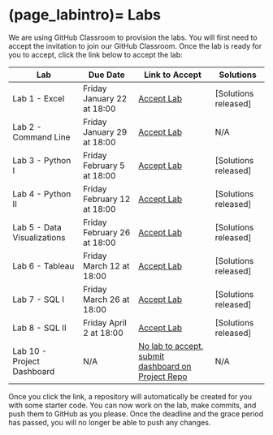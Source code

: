(page_labintro)=
Labs
=======================

We are using GitHub Classroom to provision the labs. 
You will first need to accept the invitation to join our GitHub Classroom.
Once the lab is ready for you to accept, click the link below to accept the lab:

| Lab                         | Due Date                     | Link to Accept                                        | Solutions                                                               |
|-----------------------------|------------------------------|-------------------------------------------------------|-------------------------------------------------------------------------|
| Lab 1 - Excel               | Friday January 22 at 18:00 | [Accept Lab](https://classroom.github.com/a/jvxl7w8w) | [Solutions released]            |
| Lab 2 - Command Line        | Friday January 29 at 18:00    | [Accept Lab](https://classroom.github.com/a/4jT_Sdxk) | N/A                                                                     |
| Lab 3 - Python I            | Friday February 5 at 18:00   | [Accept Lab](https://classroom.github.com/a/6V9fm8Hj) | [Solutions released] |
| Lab 4 - Python II           | Friday February 12 at 18:00   | [Accept Lab](https://classroom.github.com/a/TAb2B8d7) | [Solutions released] |
| Lab 5 - Data Visualizations | Friday February 26 at 18:00  | [Accept Lab](https://classroom.github.com/a/kBZ7_9T-) | [Solutions released] |
| Lab 6 - Tableau             | Friday March 12 at 18:00  | [Accept Lab](https://classroom.github.com/a/IN1wVevb) | [Solutions released]                                                                    |
| Lab 7 - SQL I               | Friday March 26 at 18:00  | [Accept Lab](https://classroom.github.com/a/oTAk03Du) | [Solutions released]                                                                    |
| Lab 8 - SQL II              | Friday April 2 at 18:00   | [Accept Lab](https://classroom.github.com/a/82qj64Bn) | [Solutions released]                                                                   |
| Lab 10 - Project Dashboard  | N/A                          | [No lab to accept, submit dashboard on Project Repo](week12/lab10.md)    | N/A                                                                    |

Once you click the link, a repository will automatically be created for you with some starter code.
You can now work on the lab, make commits, and push them to GitHub as you please. 
Once the deadline and the grace period has passed, you will no longer be able to push any changes.
